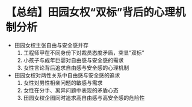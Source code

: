 # 【总结】田园女权“双标”背后的心理机制分析

-   田园女权主张自由与安全感并存
    1.  工程师甲在不同身份下对裁员态度矛盾，突显“双标”
    2.  小孩子与成年巨婴对自由感与安全感的需求
    3.  女性言论背后追求自由感与安全感的心理机制
-   田园女权对两性关系中自由感与安全感的追求
    1.  女性对男性相亲问题的敏感与需求
    2.  女性在分手、离异问题中表现的矛盾心态
    3.  田园女权企图同时追求高自由感与高安全感的危险性